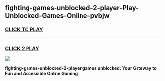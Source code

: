 
## fighting-games-unblocked-2-player-Play-Unblocked-Games-Online-pvbjw
<h3>
<a href="https://premium76.site?title=fighting-games-unblocked-2-player&ref=25A">CLICK TO PLAY</a></h3>
<hr>

<h3>
<a href="https://premium76.site?title=fighting-games-unblocked-2-player&ref=25A">CLICK 2 PLAY</a>
  
</h3>

<a href="https://premium76.site?title=fighting-games-unblocked-2-player&ref=25A"><img src="https://clearcache.store/games.png"></a>


**fighting-games-unblocked-2-player games unblocked: Your Gateway to Fun and Accessible Online Gaming**

